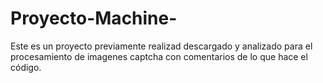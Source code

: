# Proyecto-Machine-
Este es un  proyecto previamente realizad descargado y analizado para el procesamiento de imagenes captcha con  comentarios de lo que hace el código.
